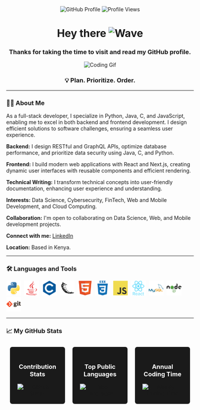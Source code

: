 <div align="center">
  <img src="https://media.giphy.com/media/M9gbBd9nbDrOTu1Mqx/giphy.gif" width="100" alt="GitHub Profile"/>
  <img src="https://komarev.com/ghpvc/?username=Olooce&style=flat-square&color=orange" alt="Profile Views"/>
  <h1>Hey there <img src="https://media.giphy.com/media/hvRJCLFzcasrR4ia7z/giphy.gif" width="30px" alt="Wave"/></h1>
  <h3>Thanks for taking the time to visit and read my GitHub profile.</h3>
  <img src="https://media.giphy.com/media/dWesBcTLavkZuG35MI/giphy.gif" width="600" height="300" alt="Coding Gif"/>
  <h3>💡 Plan. Prioritize. Order.</h3>
</div>

---

### 👨‍💻 About Me

<div align="center">
  <p align="left">
    As a full-stack developer, I specialize in Python, Java, C, and JavaScript, enabling me to excel in both backend and frontend development. I design efficient solutions to software challenges, ensuring a seamless user experience.
  </p>
  <p align="left">
    <strong>Backend:</strong> I design RESTful and GraphQL APIs, optimize database performance, and prioritize data security using Java, C, and Python.
  </p>
  <p align="left">
    <strong>Frontend:</strong> I build modern web applications with React and Next.js, creating dynamic user interfaces with reusable components and efficient rendering.
  </p>
  <p align="left">
    <strong>Technical Writing:</strong> I transform technical concepts into user-friendly documentation, enhancing user experience and understanding.
  </p>
  <p align="left">
    <strong>Interests:</strong> Data Science, Cybersecurity, FinTech, Web and Mobile Development, and Cloud Computing.
  </p>
  <p align="left">
    <strong>Collaboration:</strong> I'm open to collaborating on Data Science, Web, and Mobile development projects.
  </p>
  <p align="left">
    <strong>Connect with me:</strong> <a href="https://www.linkedin.com/in/oloo-stephen-asira/">LinkedIn</a>
  </p>
  <p align="left">
    <strong>Location:</strong> Based in Kenya.
  </p>
</div>

---

### :hammer_and_wrench: Languages and Tools

<div align="center">
  <p align="left">
    <img src="https://github.com/devicons/devicon/blob/master/icons/python/python-original.svg" title="Python" alt="Python" width="40" height="40"/>&nbsp;
    <img src="https://github.com/devicons/devicon/blob/master/icons/java/java-plain.svg" title="Java" alt="Java" width="40" height="40"/>&nbsp;
    <img src="https://github.com/devicons/devicon/blob/master/icons/c/c-plain.svg" title="C" alt="C" width="40" height="40"/>&nbsp;
    <img src="https://github.com/devicons/devicon/blob/master/icons/flask/flask-original.svg" title="Flask" alt="Flask" width="40" height="40"/>&nbsp;
    <img src="https://github.com/devicons/devicon/blob/master/icons/html5/html5-original.svg" title="HTML5" alt="HTML5" width="40" height="40"/>&nbsp;
    <img src="https://github.com/devicons/devicon/blob/master/icons/css3/css3-plain-wordmark.svg" title="CSS3" alt="CSS" width="40" height="40"/>&nbsp;
    <img src="https://github.com/devicons/devicon/blob/master/icons/javascript/javascript-original.svg" title="JavaScript" alt="JavaScript" width="40" height="40"/>&nbsp;
    <img src="https://github.com/devicons/devicon/blob/master/icons/react/react-original-wordmark.svg" title="React" alt="React" width="40" height="40"/>&nbsp;
    <img src="https://github.com/devicons/devicon/blob/master/icons/mysql/mysql-original-wordmark.svg" title="MySQL" alt="MySQL" width="40" height="40"/>&nbsp;
    <img src="https://github.com/devicons/devicon/blob/master/icons/nodejs/nodejs-original-wordmark.svg" title="NodeJS" alt="NodeJS" width="40" height="40"/>&nbsp;
    <img src="https://github.com/devicons/devicon/blob/master/icons/git/git-original-wordmark.svg" title="Git" alt="Git" width="40" height="40"/>
  </p>
</div>

---
### :chart_with_upwards_trend: My GitHub Stats

<div align="center">
  <div style="display: flex; justify-content: space-between; flex-direction: row; flex-wrap: wrap;">
    <div style="flex: 1; margin: 10px; padding: 20px; background-color: #1a1a1a; border-radius: 6px;">
      <h3 style="color: #fff;">Contribution Stats</h3>
      <img src="http://github-readme-streak-stats.herokuapp.com?user=Olooce&theme=dark&background=000000" alt="GitHub Streak"/>
    </div>
    <div style="flex: 1; margin: 10px; padding: 20px; background-color: #1a1a1a; border-radius: 6px;">
      <h3 style="color: #fff;">Top Public Languages</h3>
      <img src="https://github-readme-stats.vercel.app/api/top-langs/?username=Olooce&layout=compact&theme=vision-friendly-dark" alt="Top Languages"/>
    </div>
    <div style="flex: 1; margin: 10px; padding: 20px; background-color: #1a1a1a; border-radius: 6px;">
      <h3 style="color: #fff;">Annual Coding Time</h3>
      <img src="https://github-readme-stats.vercel.app/api/wakatime?username=Olooce&layout=compact&theme=vision-friendly-dark" alt="Weekly Coding Time"/>
    </div>
  </div>
</div>

